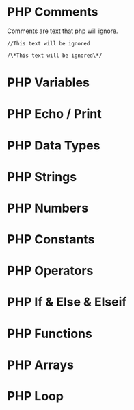 # PHP Comments

Comments are text that php will ignore.

```
//This text will be ignored 

/\*This text will be ignored\*/
```

# PHP Variables
# PHP Echo / Print
# PHP Data Types
# PHP Strings
# PHP Numbers
# PHP Constants
# PHP Operators
# PHP If & Else & Elseif
# PHP Functions
# PHP Arrays
# PHP Loop
